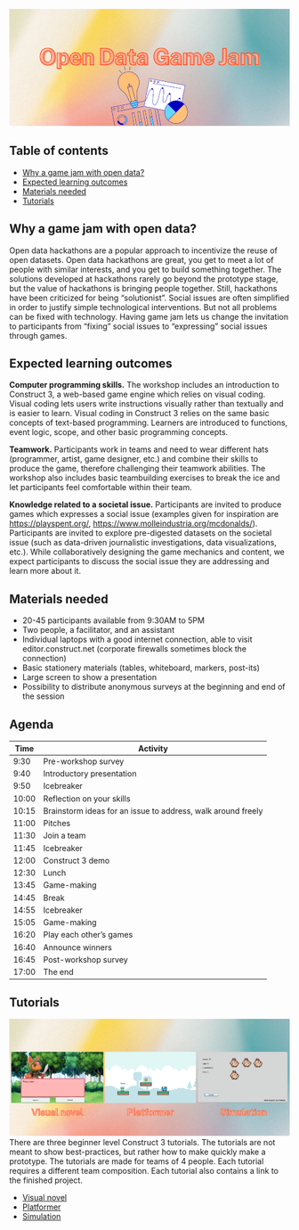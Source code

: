 
![Open Data Game Jam](advertisement/banner.png)
## Table of contents
- [Why a game jam with open data?](why-a-game-jam-with-open-data)
- [Expected learning outcomes](expected-learning-outcomes)
- [Materials needed](materials-needed)
- [Tutorials](tutorials)
## Why a game jam with open data?
Open data hackathons are a popular approach to incentivize the reuse of open datasets. Open data hackathons are great, you get to meet a lot of people with similar interests, and you get to build something together. The solutions developed at hackathons rarely go beyond the prototype stage, but the value of hackathons is bringing people together. Still, hackathons have been criticized for being “solutionist”. Social issues are often simplified in order to justify simple technological interventions. But not all problems can be fixed with technology. Having game jam lets us change the invitation to participants from “fixing” social issues to “expressing” social issues through games.

## Expected learning outcomes
**Computer programming skills.** The workshop includes an introduction to Construct 3, a web-based game engine which relies on visual coding. Visual coding lets users write instructions visually rather than textually and is easier to learn. Visual coding in Construct 3 relies on the same basic concepts of text-based programming. Learners are introduced to functions, event logic, scope, and other basic programming concepts.

**Teamwork.** Participants work in teams and need to wear different hats (programmer, artist, game designer, etc.) and combine their skills to produce the game, therefore challenging their teamwork abilities. The workshop also includes basic teambuilding exercises to break the ice and let participants feel comfortable within their team.

**Knowledge related to a societal issue.** Participants are invited to produce games which expresses a social issue (examples given for inspiration are https://playspent.org/, https://www.molleindustria.org/mcdonalds/). Participants are invited to explore pre-digested datasets on the societal issue (such as data-driven journalistic investigations, data visualizations, etc.). While collaboratively designing the game mechanics and content, we expect participants to discuss the social issue they are addressing and learn more about it.

## Materials needed
- 20-45 participants available from 9:30AM to 5PM
- Two people, a facilitator, and an assistant
- Individual laptops with a good internet connection, able to visit editor.construct.net (corporate firewalls sometimes block the connection)
- Basic stationery materials (tables, whiteboard, markers, post-its)
- Large screen to show a presentation
- Possibility to distribute anonymous surveys at the beginning and end of the session

## Agenda
| Time  | Activity                                                     |
|-------|--------------------------------------------------------------|
| 9:30  | Pre-workshop survey                                          |
| 9:40  | Introductory presentation                                    |
| 9:50  | Icebreaker                                                   |
| 10:00 | Reflection on your skills                                    |
| 10:15 | Brainstorm ideas for an issue to address, walk around freely |
| 11:00 | Pitches                                                      |
| 11:30 | Join a team                                                  |
| 11:45 | Icebreaker                                                   |
| 12:00 | Construct 3 demo                                             |
| 12:30 | Lunch                                                        |
| 13:45 | Game-making                                                  |
| 14:45 | Break                                                        |
| 14:55 | Icebreaker                                                   |
| 15:05 | Game-making                                                  |
| 16:20 | Play each otherʼs games                                      |
| 16:40 | Announce winners                                             |
| 16:45 | Post-workshop survey                                         |
| 17:00 | The end                                                      |

## Tutorials
![alt text](images/tutorials.png)
There are three beginner level Construct 3 tutorials. The tutorials are not meant to show best-practices, but rather how to make quickly make a prototype. The tutorials are made for teams of 4 people. Each tutorial requires a different team composition. Each tutorial also contains a link to the finished project.
- [Visual novel](/tutorials/visual-novel.md)
- [Platformer](/tutorials/platformer.md)
- [Simulation](/tutorials/simulation.md)
